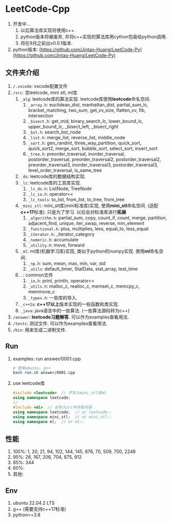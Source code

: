 # LeetCode-Cpp

1. 开发中...
   1. 以后算法库实现将使用c++. 
   2. python版本将被废弃, 并将c++实现的算法库用cython包装给python调用. 
   3. 将在9月之前出v0.0.1版本. 
2. python版本: [https://github.com/Jintao-Huang/LeetCode-Py](https://github.com/Jintao-Huang/LeetCode-Py)



## 文件夹介绍
1. `/.vscode`: vscode配置文件
2. `/src`: 含leetcode, mini stl, ml库
   1. `_alg`: leetcode库的算法实现. leetcode库使用**leetcode**命名空间. 
      1. `_array.h`: euclidean_dist, manhattan_dist, partial_sum_lc, bracket_matching, two_sum, get_vv_size, flatten_vv, fib, intersection
      2. `_bisect.h`: get_mid, binary_search_lc, lower_bound_lc, upper_bound_lc, _bisect_left, _bisect_right
      3. `_bst.h`: search_bst_node
      4. `_list.h`: merge_list, reverse_list, middle_node
      5. `_sort.h`: gen_randint, three_way_partition, quick_sort, quick_sort2, merge_sort, bubble_sort, select_sort, insert_sort
      6. `_tree.h`: preorder_traversal, inorder_traversal, postorder_traversal, preorder_traversal2, postorder_traversal2, preorder_traversal3, inorder_traversal3, postorder_traversal3, level_order_traversal, is_same_tree
   2. `_ds`: leetcode库的数据结构实现. 
   3. `_lc`: leetcode库的工具库实现. 
      1. `_lc_ds.h`: ListNode, TreeNode
      2. `_lc_io.h`: operator<<
      3. `_lc_tools`: to_list, from_list, to_tree, from_tree
   4. `_mini_stl`: mini_stl库(mini标准库)实现, 使用**mini_stl**命名空间. (适配**c++17**标准). 只是为了学习. 以后会对标准库进行**拓展**
      1. `_algorithm.h`: partial_sum, copy, count_if, count, merge, partition, adjacent_find, unique, iter_swap, reverse, min_element
      2. `_functional.h`: plus, multiplies, less, equal_to, less_equal
      3. `_iterator.h`: _iterator_category
      4. `_numeric.h`: accumulate
      5. `_utility.h`: move, forward
   5. `_ml`: ml库(机器学习库)实现, 类似于python的numpy实现. 使用**ml**命名空间. 
      1. `_np.h`: sum, mean, max, min, var, std
      2. `_utils`: default_timer, StatData, stat_array, test_time
   6. `.`: common文件
      1. `_io,h`: print, println, operator<<
      2. `_utils.h`: malloc_c, realloc_c, memset_c, memcpy_c, memmove_c
      3. `_types.h`: 一些库的导入. 
   7. `_c++2a`: **c++17以上**版本实现的一些函数和类实现. 
   8. `_java`: java语言中的一些算法. (一些算法源码转为c++)
3. `/answer`: **leetcode习题解答**. 可以作为examples查看用法. 
4. `/tests`: 测试文件. 可以作为examples查看用法. 
5. `/bin`: 用来生成二进制文件. 


## Run
1. examples: run answer/0001.cpp
    ```bash
    # 使用ubuntu, g++
    bash run.sh answer/0001.cpp
    ```

2. use leetcode库
    ```cpp
    #include <leetcode>  // 不导入mini_stl和ml
    using namespace leetcode;
    //
    #include <ml>  // 会导入src中所有内容
    using namespace leetcode;  // or leetcode::
    using namespace mini_stl;  // or mini_stl::
    using namespace ml;  // or ml::
    ```


## 性能
1. 100%: 1, 20, 21, 94, 102, 144, 145, 876, 70, 509, 700, 2248
2. 95%: 26, 167, 206, 704, 875, 912
3. 85%: 344
4. 60%: 
5. 其他: 


## Env
1. ubuntu 22.04.2 LTS
2. g++ (需要支持c++17标准)
3. python>=3.8